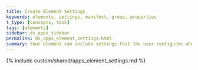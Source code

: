```yaml
---
title: Create Element Settings
keywords: elements, settings, manifest, group, properties
t_type: [concepts, task]
tags: [elements]
sidebar: ds_apps_sidebar
permalink: ds_apps_element_settings.html
summary: Your element can include settings that the user configures when including it on a web page. You create these settings as property keys in the manifest.json file.
---
```

{% include custom/shared/apps_element_settings.md %}